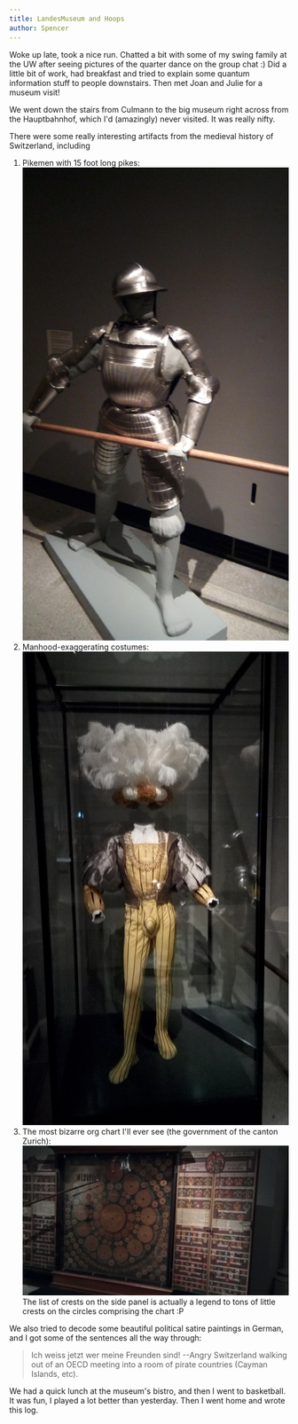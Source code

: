 ```yaml
---
title: LandesMuseum and Hoops
author: Spencer
---
```


Woke up late, took a nice run. Chatted a bit with some of my swing family at the UW after seeing pictures of the quarter dance on the group chat :) Did a little bit of work, had breakfast and tried to explain some quantum information stuff to people downstairs. Then met Joan and Julie for a museum visit!

We went down the stairs from Culmann to the big museum right across from the Hauptbahnhof, which I'd (amazingly) never visited. It was really nifty.

There were some really interesting artifacts from the medieval history of Switzerland, including

1.  Pikemen with 15 foot long pikes:
    ![IMG_20171105_134838](../images/IMG_20171105_134838.jpg)
2.  Manhood-exaggerating costumes:
    ![IMG_20171105_134831](../images/IMG_20171105_134831.jpg)
3.  The most bizarre org chart I'll ever see (the government of the canton Zurich):
    ![IMG_20171105_134803](../images/IMG_20171105_134803.jpg)
    The list of crests on the side panel is actually a legend to tons of little crests on the           circles comprising the chart :P

We also tried to decode some beautiful political satire paintings in German, and I got some of the sentences all the way through:
> Ich weiss jetzt wer meine Freunden sind!
> --Angry Switzerland walking out of an OECD meeting into a room of pirate countries (Cayman Islands, etc).

We had a quick lunch at the museum's bistro, and then I went to basketball. It was fun, I played a lot better than yesterday. Then I went home and wrote this log.